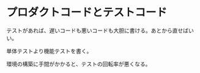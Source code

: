 # プロダクトコードとテストコード

テストがあれば、遅いコードも悪いコードも大胆に書ける。あとから直せばいい。

単体テストより機能テストを書く。

環境の構築に手間がかかると、テストの回転率が悪くなる。
